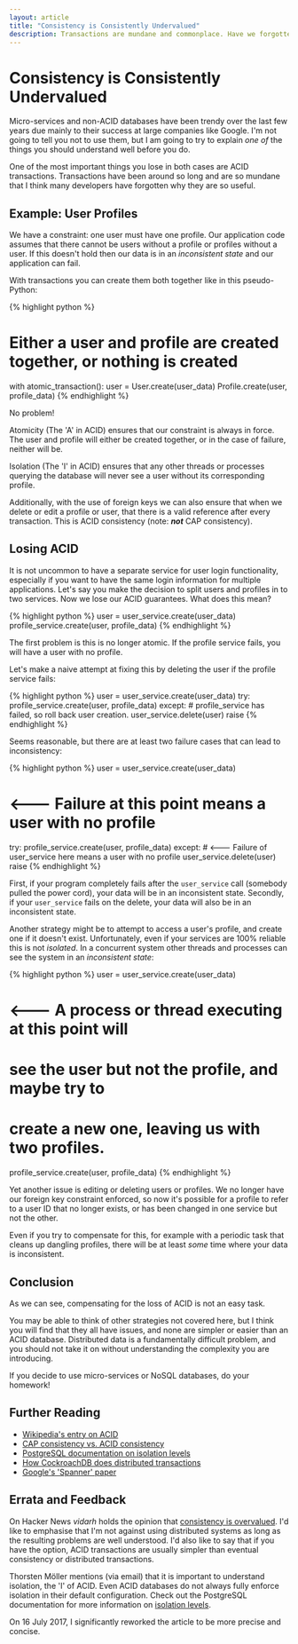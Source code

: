 ```yaml
---
layout: article
title: "Consistency is Consistently Undervalued"
description: Transactions are mundane and commonplace. Have we forgotten why they're useful?
---
```


# Consistency is Consistently Undervalued

Micro-services and non-ACID databases have been trendy over the last
few years due mainly to their success at large companies like
Google. I'm not going to tell you not to use them, but I am going to
try to explain *one of* the things you should understand well before
you do.

One of the most important things you lose in both cases are ACID
transactions. Transactions have been around so long and are so mundane
that I think many developers have forgotten why they are so useful.

## Example: User Profiles

We have a constraint: one user must have one profile. Our application
code assumes that there cannot be users without a profile or profiles
without a user. If this doesn't hold then our data is in an
*inconsistent state* and our application can fail.

With transactions you can create them both together like in this
pseudo-Python:

{% highlight python %}
# Either a user and profile are created together, or nothing is created
with atomic_transaction():
    user = User.create(user_data)
    Profile.create(user, profile_data)
{% endhighlight %}

No problem!

Atomicity (The 'A' in ACID) ensures that our constraint is
always in force. The user and profile will either be created together,
or in the case of failure, neither will be.

Isolation (The 'I' in ACID) ensures that any other threads or
processes querying the database will never see a user without its
corresponding profile.

Additionally, with the use of foreign keys we can also ensure that
when we delete or edit a profile or user, that there is a valid
reference after every transaction. This is ACID consistency (note:
***not*** CAP consistency).

## Losing ACID

It is not uncommon to have a separate service for user login
functionality, especially if you want to have the same login
information for multiple applications. Let's say you make the decision
to split users and profiles in to two services. Now we lose our ACID
guarantees. What does this mean?

{% highlight python %}
user = user_service.create(user_data)
profile_service.create(user, profile_data)
{% endhighlight %}

The first problem is this is no longer atomic. If the profile service
fails, you will have a user with no profile.

Let's make a naive attempt at fixing this by deleting the user if the
profile service fails:

{% highlight python %}
user = user_service.create(user_data)
try:
    profile_service.create(user, profile_data)
except:
    # profile_service has failed, so roll back user creation.
    user_service.delete(user)
    raise
{% endhighlight %}

Seems reasonable, but there are at least two failure cases that can
lead to inconsistency:

{% highlight python %}
user = user_service.create(user_data)

# <--- Failure at this point means a user with no profile

try:
    profile_service.create(user, profile_data)
except:
    # <--- Failure of user_service here means a user with no profile
    user_service.delete(user)
    raise
{% endhighlight %}

First, if your program completely fails after
the `user_service` call (somebody pulled the power cord), your data
will be in an inconsistent state. Secondly, if your `user_service`
fails on the delete, your data will also be in an inconsistent state.

Another strategy might be to attempt to access a user's profile, and
create one if it doesn't exist. Unfortunately, even if your services
are 100% reliable this is not *isolated*. In a concurrent system other
threads and processes can see the system in an *inconsistent state*:

{% highlight python %}
user = user_service.create(user_data)

# <--- A process or thread executing at this point will
#      see the user but not the profile, and maybe try to
#      create a new one, leaving us with two profiles.

profile_service.create(user, profile_data)
{% endhighlight %}

Yet another issue is editing or deleting users or profiles. We no
longer have our foreign key constraint enforced, so now it's possible
for a profile to refer to a user ID that no longer exists, or has been
changed in one service but not the other.

Even if you try to compensate for this, for example with a periodic
task that cleans up dangling profiles, there will be at least *some*
time where your data is inconsistent.

## Conclusion

As we can see, compensating for the loss of ACID is not an easy task.

You may be able to think of other strategies not covered here, but I
think you will find that they all have issues, and none are simpler or
easier than an ACID database. Distributed data is a fundamentally
difficult problem, and you should not take it on without understanding
the complexity you are introducing.

If you decide to use micro-services or NoSQL databases, do your
homework!

## Further Reading

* [Wikipedia's entry on ACID](https://en.wikipedia.org/wiki/ACID)
* [CAP consistency vs. ACID consistency](http://hackingdistributed.com/2013/03/23/consistency-alphabet-soup/)
* [PostgreSQL documentation on isolation levels](https://www.postgresql.org/docs/current/static/transaction-iso.html)
* [How CockroachDB does distributed transactions](https://www.cockroachlabs.com/blog/how-cockroachdb-distributes-atomic-transactions/)
* [Google's 'Spanner' paper](http://static.googleusercontent.com/media/research.google.com/en//archive/spanner-osdi2012.pdf)

## Errata and Feedback

On Hacker News *vidarh* holds the opinion that
[consistency is overvalued](https://news.ycombinator.com/item?id=12519985).
I'd like to emphasise that I'm not against using distributed systems
as long as the resulting problems are well understood. I'd also like
to say that if you have the option, ACID transactions are usually
simpler than eventual consistency or distributed transactions.

Thorsten Möller mentions (via email) that it is important to
understand isolation, the 'I' of ACID. Even ACID databases do not
always fully enforce isolation in their default configuration. Check
out the PostgreSQL documentation for more information
on [isolation levels](https://www.postgresql.org/docs/current/static/transaction-iso.html).

On 16 July 2017, I significantly reworked the article to be more
precise and concise.
